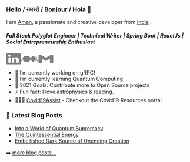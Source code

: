 ### Hello / नमस्ते / Bonjour / Hola  👋
I am [Aman](https://vijama1.github.io/), a passionate and creative developer from [India](https://en.wikipedia.org/wiki/India)&nbsp;.
##### Full Stack Polyglot Engineer  | Technical Writer | Spring Boot | ReactJs | Social Entrepreneurship Enthusiast
<p>
    <a href="https://www.linkedin.com/in/vijayaman/" target="blank">
        <img align="center" src="./linkedin.svg" alt="vijayaman" height="30" width="40" class="icon"/>
    </a>
    <a href="https://medium.com/@aman-vijay" target="blank">
        <img align="center" src="./medium.svg" alt="vijayaman" height="30" width="40" class="icon"/>
    </a>
    <a href="mailto:amanvijay.cs@gmail.com">
        <img align="center" src="./gmail.svg" height="30" width="40" class="icon"/>
    </a>
</p>


- 🔭 I’m currently working on gRPC!
- 🌱 I’m currently learning Quantum Computing
- 🥅 2021 Goals: Contribute more to Open Source projects
- ⚡ Fun fact: I love astrophysics & reading.
- 👨🏽‍💻 [Covid19Assist](https://www.covid19assist.in) - Checkout the Covid19 Resources portal.


### 📕 Latest Blog Posts
- [Into a World of Quantum Supremacy](https://medium.com/analytics-vidhya/into-a-world-of-quantum-supremacy-73e77d6fcbf2)
- [The Quintessential Energy](https://medium.com/@aman_vijay/the-quintessential-energy-2cce309bc140)
- [Embellished Dark Source of Unending Creation](https://medium.com/@aman_vijay/embellished-dark-source-of-unending-creation-3268246dd8b1)

➡️ [more blog posts...](https://medium.com/@aman_vijay)
